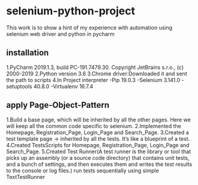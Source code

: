 # selenium-python-project
This work is to show a hint of my experience with automation using selenium web driver and python in pycharm

## installation
1.PyCharm 2019.1.3, build PC-191.7479.30. Copyright JetBrains s.r.o., (c) 2000-2019
2.Python version 3.6
3.Chrome driver:Downloaded it and sent the path to scripts
4.In Project interpreter 
 -Pip 19.0.3
 -Selenium 3.141.0
 -setuptools 40.8.0
 -Virtualenv 16.7.4
 
 ## apply Page-Object-Pattern
 1.Build a base page, which will be inherited by all the other pages. Here we will keep all the common code specific to selenium.
 2.Implemented the Homepage, Registration_Page, Login_Page and Search_Page.
 3.Created a test template page -> inherited by all the tests. It’s like a blueprint of a test.
 4.Created TestsScripts for Homepage, Registration_Page, Login_Page and Search_Page.
 5.Created Test Runner(A test runner is the library or tool that picks up an assembly (or a source code directory) that contains unit tests, and a bunch of settings, and then executes them and writes the test results to the console or log files.) run tests sequentially using simple TextTestRunner
 
 
